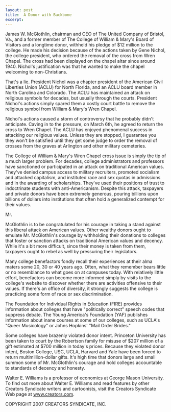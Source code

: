```yaml
---
layout: post
title:  A Donor with Backbone
excerpt:
---
```


James W. McGlothlin, chairman and CEO of The United Company of Bristol, Va., and a former member of The College of William & Mary's Board of Visitors and a longtime donor, withheld his pledge of $12 million to the college. He made his decision because of the actions taken by Gene Nichol, the college president, who ordered the removal of the cross from Wren Chapel. The cross had been displayed on the chapel altar since around 1940. Nichol's justification was that he wanted to make the chapel welcoming to non-Christians.

That's a lie. President Nichol was a chapter president of the American Civil Liberties Union (ACLU) for North Florida, and an ACLU board member in North Carolina and Colorado. The ACLU has maintained an attack on religious symbols for decades, but usually through the courts. President Nichol's actions simply spared them a costly court battle to remove the religious symbol from William & Mary's Wren Chapel.

Nichol's actions caused a storm of controversy that he probably didn't anticipate. Caving in to the pressure, on March 6th, he agreed to return the cross to Wren Chapel. The ACLU has enjoyed phenomenal success in attacking our religious values. Unless they are stopped, I guarantee you they won't be satisfied until they get some judge to order the removal of crosses from the graves at Arlington and other military cemeteries.

The College of William & Mary's Wren Chapel cross issue is simply the tip of a much larger problem. For decades, college administrators and professors have sanctioned or participated in an attack on traditional American values. They've denied campus access to military recruiters, promoted socialism and attacked capitalism, and instituted race and sex quotas in admissions and in the awarding of scholarships. They've used their positions of trust to indoctrinate students with anti-Americanism. Despite this attack, taxpayers and private donors have been extremely generous, pouring billions upon billions of dollars into institutions that often hold a generalized contempt for their values.

Mr.

 McGlothlin is to be congratulated for his courage in taking a stand against this liberal attack on American values. Other wealthy donors ought to emulate Mr. McGlothlin's courage by withholding their donations to colleges that foster or sanction attacks on traditional American values and decency. While it's a bit more difficult, since their money is taken from them, taxpayers ought to rebel as well by pressuring their legislators.

Many college benefactors fondly recall their experiences at their alma maters some 20, 30 or 40 years ago. Often, what they remember bears little or no resemblance to what goes on at campuses today. With relatively little effort, benefactors can become more informed simply by visits to the college's website to discover whether there are activities offensive to their values. If there's an office of diversity, it strongly suggests the college is practicing some form of race or sex discrimination.

The Foundation for Individual Rights in Education (FIRE) provides information about colleges that have "politically correct" speech codes that suppress debate. The Young America's Foundation (YAF) publishes information about inane courses at some of our colleges, such as UCLA's "Queer Musicology" or Johns Hopkins' "Mail Order Brides."

Some colleges have brazenly violated donor intent. Princeton University has been taken to court by the Robertson family for misuse of $207 million of a gift estimated at $700 million in today's prices. Because they violated donor intent, Boston College, USC, UCLA, Harvard and Yale have been forced to return multimillion-dollar gifts. It's high time that donors large and small summon some of Mr. McGlothlin's courage and hold colleges accountable to standards of decency and honesty.

Walter E. Williams is a professor of economics at George Mason University. To find out more about Walter E. Williams and read features by other Creators Syndicate writers and cartoonists, visit the Creators Syndicate Web page at www.creators.com.

COPYRIGHT 2007 CREATORS SYNDICATE, INC.
